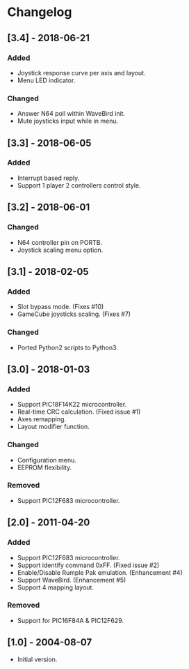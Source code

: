 # Changelog

## [3.4] - 2018-06-21
### Added
 - Joystick response curve per axis and layout.
 - Menu LED indicator.

### Changed
 - Answer N64 poll within WaveBird init.
 - Mute joysticks input while in menu.

## [3.3] - 2018-06-05
### Added
 - Interrupt based reply.
 - Support 1 player 2 controllers control style.

## [3.2] - 2018-06-01
### Changed
 - N64 controller pin on PORTB.
 - Joystick scaling menu option.

## [3.1] - 2018-02-05
### Added
 - Slot bypass mode. (Fixes #10)
 - GameCube joysticks scaling. (Fixes #7)

### Changed
 - Ported Python2 scripts to Python3.

## [3.0] - 2018-01-03
### Added
 - Support PIC18F14K22 microcontroller.
 - Real-time CRC calculation. (Fixed issue #1)
 - Axes remapping.
 - Layout modifier function.

### Changed
 - Configuration menu.
 - EEPROM flexibility.

### Removed
 - Support PIC12F683 microcontroller.

## [2.0] - 2011-04-20
### Added
 - Support PIC12F683 microcontroller.
 - Support identify command 0xFF. (Fixed issue #2)
 - Enable/Disable Rumple Pak emulation. (Enhancement #4)
 - Support WaveBird. (Enhancement #5)
 - Support 4 mapping layout.

### Removed
 - Support for PIC16F84A & PIC12F629.

## [1.0] - 2004-08-07
 - Initial version.

